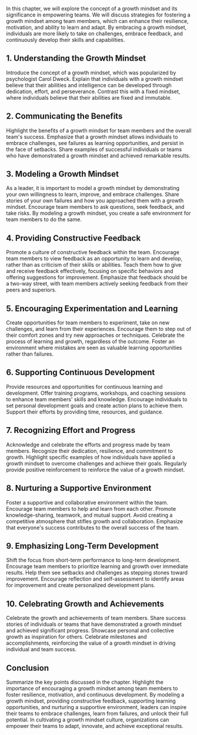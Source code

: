 
In this chapter, we will explore the concept of a growth mindset and its significance in empowering teams. We will discuss strategies for fostering a growth mindset among team members, which can enhance their resilience, motivation, and ability to learn and adapt. By embracing a growth mindset, individuals are more likely to take on challenges, embrace feedback, and continuously develop their skills and capabilities.

## 1\. Understanding the Growth Mindset

Introduce the concept of a growth mindset, which was popularized by psychologist Carol Dweck. Explain that individuals with a growth mindset believe that their abilities and intelligence can be developed through dedication, effort, and perseverance. Contrast this with a fixed mindset, where individuals believe that their abilities are fixed and immutable.

## 2\. Communicating the Benefits

Highlight the benefits of a growth mindset for team members and the overall team's success. Emphasize that a growth mindset allows individuals to embrace challenges, see failures as learning opportunities, and persist in the face of setbacks. Share examples of successful individuals or teams who have demonstrated a growth mindset and achieved remarkable results.

## 3\. Modeling a Growth Mindset

As a leader, it is important to model a growth mindset by demonstrating your own willingness to learn, improve, and embrace challenges. Share stories of your own failures and how you approached them with a growth mindset. Encourage team members to ask questions, seek feedback, and take risks. By modeling a growth mindset, you create a safe environment for team members to do the same.

## 4\. Providing Constructive Feedback

Promote a culture of constructive feedback within the team. Encourage team members to view feedback as an opportunity to learn and develop, rather than as criticism of their skills or abilities. Teach them how to give and receive feedback effectively, focusing on specific behaviors and offering suggestions for improvement. Emphasize that feedback should be a two-way street, with team members actively seeking feedback from their peers and superiors.

## 5\. Encouraging Experimentation and Learning

Create opportunities for team members to experiment, take on new challenges, and learn from their experiences. Encourage them to step out of their comfort zones and try new approaches or techniques. Celebrate the process of learning and growth, regardless of the outcome. Foster an environment where mistakes are seen as valuable learning opportunities rather than failures.

## 6\. Supporting Continuous Development

Provide resources and opportunities for continuous learning and development. Offer training programs, workshops, and coaching sessions to enhance team members' skills and knowledge. Encourage individuals to set personal development goals and create action plans to achieve them. Support their efforts by providing time, resources, and guidance.

## 7\. Recognizing Effort and Progress

Acknowledge and celebrate the efforts and progress made by team members. Recognize their dedication, resilience, and commitment to growth. Highlight specific examples of how individuals have applied a growth mindset to overcome challenges and achieve their goals. Regularly provide positive reinforcement to reinforce the value of a growth mindset.

## 8\. Nurturing a Supportive Environment

Foster a supportive and collaborative environment within the team. Encourage team members to help and learn from each other. Promote knowledge-sharing, teamwork, and mutual support. Avoid creating a competitive atmosphere that stifles growth and collaboration. Emphasize that everyone's success contributes to the overall success of the team.

## 9\. Emphasizing Long-Term Development

Shift the focus from short-term performance to long-term development. Encourage team members to prioritize learning and growth over immediate results. Help them see setbacks and challenges as stepping stones toward improvement. Encourage reflection and self-assessment to identify areas for improvement and create personalized development plans.

## 10\. Celebrating Growth and Achievements

Celebrate the growth and achievements of team members. Share success stories of individuals or teams that have demonstrated a growth mindset and achieved significant progress. Showcase personal and collective growth as inspiration for others. Celebrate milestones and accomplishments, reinforcing the value of a growth mindset in driving individual and team success.

## Conclusion

Summarize the key points discussed in the chapter. Highlight the importance of encouraging a growth mindset among team members to foster resilience, motivation, and continuous development. By modeling a growth mindset, providing constructive feedback, supporting learning opportunities, and nurturing a supportive environment, leaders can inspire their teams to embrace challenges, learn from failures, and unlock their full potential. In cultivating a growth mindset culture, organizations can empower their teams to adapt, innovate, and achieve exceptional results.
